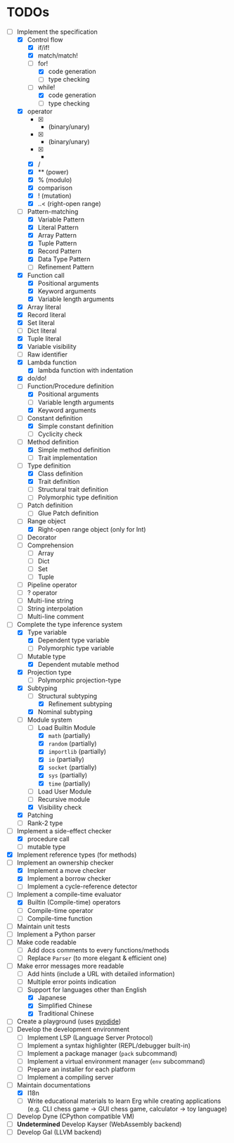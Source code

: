 # TODOs

* [ ] Implement the specification
  * [x] Control flow
    * [x] if/if!
    * [x] match/match!
    * [ ] for!
      * [x] code generation
      * [ ] type checking
    * [ ] while!
      * [x] code generation
      * [ ] type checking
  * [x] operator
    * [x] + (binary/unary)
    * [x] - (binary/unary)
    * [x] *
    * [x] /
    * [x] ** (power)
    * [x] % (modulo)
    * [x] comparison
    * [x] ! (mutation)
    * [x] ..< (right-open range)
  * [ ] Pattern-matching
    * [x] Variable Pattern
    * [x] Literal Pattern
    * [x] Array Pattern
    * [x] Tuple Pattern
    * [x] Record Pattern
    * [x] Data Type Pattern
    * [ ] Refinement Pattern
  * [x] Function call
    * [x] Positional arguments
    * [x] Keyword arguments
    * [x] Variable length arguments
  * [x] Array literal
  * [x] Record literal
  * [x] Set literal
  * [ ] Dict literal
  * [x] Tuple literal
  * [x] Variable visibility
  * [ ] Raw identifier
  * [x] Lambda function
    * [x] lambda function with indentation
  * [x] do/do!
  * [ ] Function/Procedure definition
    * [x] Positional arguments
    * [ ] Variable length arguments
    * [x] Keyword arguments
  * [ ] Constant definition
    * [x] Simple constant definition
    * [ ] Cyclicity check
  * [ ] Method definition
    * [x] Simple method definition
    * [ ] Trait implementation
  * [ ] Type definition
    * [x] Class definition
    * [x] Trait definition
    * [ ] Structural trait definition
    * [ ] Polymorphic type definition
  * [ ] Patch definition
    * [ ] Glue Patch definition
  * [ ] Range object
    * [x] Right-open range object (only for Int)
  * [ ] Decorator
  * [ ] Comprehension
    * [ ] Array
    * [ ] Dict
    * [ ] Set
    * [ ] Tuple
  * [ ] Pipeline operator
  * [ ] ? operator
  * [ ] Multi-line string
  * [ ] String interpolation
  * [ ] Multi-line comment
* [ ] Complete the type inference system
  * [x] Type variable
    * [x] Dependent type variable
    * [ ] Polymorphic type variable
  * [ ] Mutable type
    * [x] Dependent mutable method
  * [x] Projection type
    * [ ] Polymorphic projection-type
  * [x] Subtyping
    * [ ] Structural subtyping
      * [x] Refinement subtyping
    * [x] Nominal subtyping
  * [ ] Module system
    * [ ] Load Builtin Module
      * [x] `math` (partially)
      * [x] `random` (partially)
      * [x] `importlib` (partially)
      * [x] `io` (partially)
      * [x] `socket` (partially)
      * [x] `sys` (partially)
      * [x] `time` (partially)
    * [ ] Load User Module
    * [ ] Recursive module
    * [x] Visibility check
  * [x] Patching
  * [ ] Rank-2 type
* [ ] Implement a side-effect checker
  * [x] procedure call
  * [ ] mutable type
* [x] Implement reference types (for methods)
* [ ] Implement an ownership checker
  * [x] Implement a move checker
  * [x] Implement a borrow checker
  * [ ] Implement a cycle-reference detector
* [ ] Implement a compile-time evaluator
  * [x] Builtin (Compile-time) operators
  * [ ] Compile-time operator
  * [ ] Compile-time function
* [ ] Maintain unit tests
* [ ] Implement a Python parser
* [ ] Make code readable
  * [ ] Add docs comments to every functions/methods
  * [ ] Replace `Parser` (to more elegant & efficient one)
* [ ] Make error messages more readable
  * [ ] Add hints (include a URL with detailed information)
  * [ ] Multiple error points indication
  * [ ] Support for languages other than English
    * [x] Japanese
    * [x] Simplified Chinese
    * [x] Traditional Chinese
* [ ] Create a playground (uses [pyodide](https://github.com/pyodide/pyodide))
* [ ] Develop the development environment
  * [ ] Implement LSP (Language Server Protocol)
  * [ ] Implement a syntax highlighter (REPL/debugger built-in)
  * [ ] Implement a package manager (`pack` subcommand)
  * [ ] Implement a virtual environment manager (`env` subcommand)
  * [ ] Prepare an installer for each platform
  * [ ] Implement a compiling server
* [ ] Maintain documentations
  * [x] I18n
  * [ ] Write educational materials to learn Erg while creating applications (e.g. CLI chess game -> GUI chess game, calculator -> toy language)
* [ ] Develop Dyne (CPython compatible VM)
* [ ] __Undetermined__ Develop Kayser (WebAssembly backend)
* [ ] Develop Gal (LLVM backend)
